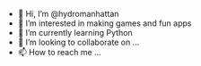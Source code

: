 - 👋 Hi, I’m @hydromanhattan
- 👀 I’m interested in making games and fun apps 
- 🌱 I’m currently learning Python
- 💞️ I’m looking to collaborate on ...
- 📫 How to reach me ...

<!---
hydromanhattan/hydromanhattan is a ✨ special ✨ repository because its `README.md` (this file) appears on your GitHub profile.
You can click the Preview link to take a look at your changes.
--->
